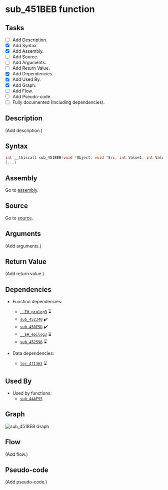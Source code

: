 # sub_451BEB function

## Tasks

- [ ] Add Description.
- [X] Add Syntax.
- [X] Add Assembly.
- [ ] Add Source.
- [ ] Add Arguments.
- [ ] Add Return Value.
- [X] Add Dependencies.
- [X] Add Used By.
- [X] Add Graph.
- [ ] Add Flow.
- [ ] Add Pseudo-code.
- [ ] Fully documented (Including dependencies).

## Description

(Add description.)

## Syntax

```c
int __thiscall sub_451BEB(void *Object, void *Src, int Value1, int Value2)
{...}
```

## Assembly

Go to [assembly](../asm/sub_451BEB.asm).

## Source

Go to [source](../cc/sub_451BEB.cc).

## Arguments

(Add arguments.)

## Return Value

(Add return value.)

## Dependencies

* Function dependencies:
  * [`__EH_prolog3`](__EH_prolog3.md) ⌛
  * [`sub_452340`](sub_452340.md) ✔️
  * [`sub_450E5D`](sub_450E5D.md) ✔️
  * [`__EH_epilog3`](__EH_epilog3.md) ⌛
  * [`sub_452596`](sub_452596.md) ⌛


* Data dependencies:
  * [`loc_471362`](loc_471362.md) ⌛

## Used By

* Used by functions:
  * [`sub_44AF55`](../md/sub_44AF55.md)

## Graph

![sub_451BEB Graph](../svg/sub_451BEB.svg "sub_451BEB Graph")

## Flow

(Add flow.)

## Pseudo-code

(Add pseudo-code.)
